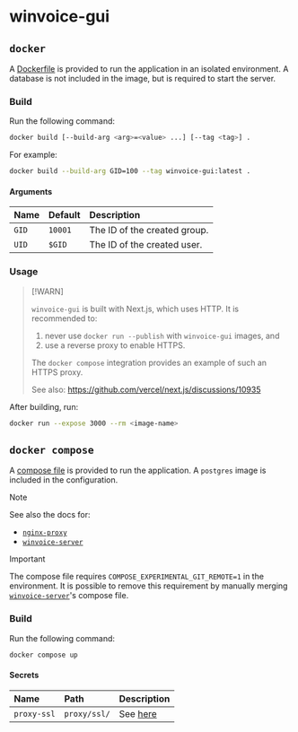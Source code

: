 # winvoice-gui

## `docker`

A [Dockerfile](./Dockerfile) is provided to run the application in an isolated environment. A database is not included in the image, but is required to start the server.

### Build

Run the following command:

```sh
docker build [--build-arg <arg>=<value> ...] [--tag <tag>] .
```

For example:

```sh
docker build --build-arg GID=100 --tag winvoice-gui:latest .
```

#### Arguments

| Name  | Default | Description                  |
| :--   | :--     | :--                          |
| `GID` | `10001` | The ID of the created group. |
| `UID` | `$GID`  | The ID of the created user.  |

### Usage

> [!WARN]
>
> `winvoice-gui` is built with Next.js, which uses HTTP. It is recommended to:
>
> 1. never use `docker run --publish` with `winvoice-gui` images, and
> 2. use a reverse proxy to enable HTTPS.
>
> The `docker compose` integration provides an example of such an HTTPS proxy.
>
> See also: https://github.com/vercel/next.js/discussions/10935

After building, run:

```sh
docker run --expose 3000 --rm <image-name>
```

## `docker compose`

A [compose file](./compose.yaml) is provided to run the application. A `postgres` image is included in the configuration.

> [!NOTE]
>
> See also the docs for:
>
> * [`nginx-proxy`]
> * [`winvoice-server`]

> [!IMPORTANT]
>
> The compose file requires `COMPOSE_EXPERIMENTAL_GIT_REMOTE=1` in the environment. It is possible to remove this requirement by manually merging [`winvoice-server`]'s compose file.

### Build

Run the following command:

```sh
docker compose up
```

[`winvoice-server`]: https://github.com/Iron-E/winvoice-server/blob/master/README.Docker.md
[`nginx-proxy`]: https://github.com/nginx-proxy/nginx-proxy/blob/main/docs/README.md

#### Secrets

| Name        | Path         | Description                                                                       |
| :-          | :-           | :-                                                                                |
| `proxy-ssl` | `proxy/ssl/` | See [here](https://github.com/nginx-proxy/nginx-proxy/tree/main/docs#ssl-support) |
